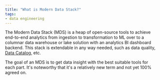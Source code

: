 ```yaml
---
title: "What is Modern Data Stack?"
tags:
- data engineering
---
```

The Modern Data Stack (MDS) is a heap of open-source tools to achieve end-to-end analytics from ingestion to transformation to ML over to a columnar data warehouse or lake solution with an analytics BI dashboard backend. This stack is extendable in any way needed, such as data quality, [Data Catalog](term/data%20catalog.md), etc.

The goal of an MDS is to get data insight with the best suitable tools for each part. It's noteworthy that it's a relatively new term and not yet 100% agreed on.
